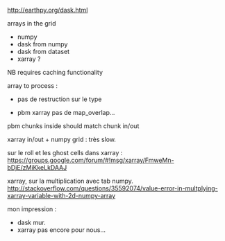 http://earthpy.org/dask.html


arrays in the grid 
 - numpy
 - dask from numpy
 - dask from dataset
 - xarray ? 

NB requires caching functionality

array to process : 
 - pas de restruction sur le type

 - pbm xarray pas de map_overlap...


pbm chunks inside should match chunk in/out

xarray in/out + numpy grid : très slow.


sur le roll et les ghost cells dans xarray : 
https://groups.google.com/forum/#!msg/xarray/FmweMn-bDjE/zMiKkeLkDAAJ


xarray, sur la multiplication avec tab numpy.
http://stackoverflow.com/questions/35592074/value-error-in-multplying-xarray-variable-with-2d-numpy-array

mon impression : 
 - dask mur. 
 - xarray pas encore pour nous...
